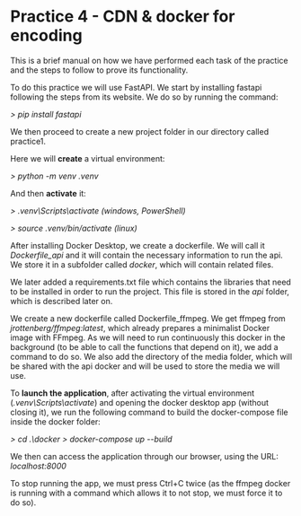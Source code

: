 # Practice 4 - CDN & docker for encoding

This is a brief manual on how we have performed each task of the practice and the steps to follow to prove its functionality.

To do this practice we will use FastAPI. We start by installing fastapi following the steps from its website. We do so by running the command:

*> pip install fastapi*

We then proceed to create a new project folder in our directory called practice1.

Here we will **create** a virtual environment:

*> python -m venv .venv*

And then **activate** it:

*> .venv\Scripts\activate (windows, PowerShell)*

*> source .venv/bin/activate (linux)*

After installing Docker Desktop, we create a dockerfile. We will call it *Dockerfile_api* and it will contain the necessary information to run the api. We store it in a subfolder called *docker*, which will contain related files. 

We later added a requirements.txt file which contains the libraries that need to be installed in order to run the project. This file is stored in the *api* folder, which is described later on.

We create a new dockerfile called Dockerfile_ffmpeg. We get ffmpeg from *jrottenberg/ffmpeg:latest*, which already prepares a minimalist Docker image with FFmpeg. As we will need to run continuously this docker in the background (to be able to call the functions that depend on it), we add a command to do so. We also add the directory of the media folder, which will be shared with the api docker and will be used to store the media we will use. 

To **launch the application**, after activating the virtual environment (*.venv\Scripts\activate*) and opening the docker desktop app (without closing it), we run the following command to build the docker-compose file inside the docker folder: 

*> cd .\docker*
*> docker-compose up --build*

We then can access the application through our browser, using the URL: *localhost:8000*

To stop running the app, we must press Ctrl+C twice (as the ffmpeg docker is running with a command which allows it to not stop, we must force it to do so).
